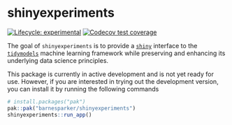 
<!-- README.md is generated from README.Rmd. Please edit that file -->

# shinyexperiments

<!-- badges: start -->

[![Lifecycle:
experimental](https://img.shields.io/badge/lifecycle-experimental-orange.svg)](https://lifecycle.r-lib.org/articles/stages.html#experimental)
[![Codecov test
coverage](https://codecov.io/gh/barnesparker/shinyexperiments/branch/main/graph/badge.svg)](https://app.codecov.io/gh/barnesparker/shinyexperiments?branch=main)
<!-- badges: end -->

The goal of `shinyexperiments` is to provide a
[`shiny`](https://shiny.posit.co/) interface to the
[`tidymodels`](https://www.tidymodels.org/) machine learning framework
while preserving and enhancing its underlying data science principles.

This package is currently in active development and is not yet ready for
use. However, if you are interested in trying out the development
version, you can install it by running the following commands

``` r
# install.packages("pak")
pak::pak("barnesparker/shinyexperiments")
shinyexperiments::run_app()
```
